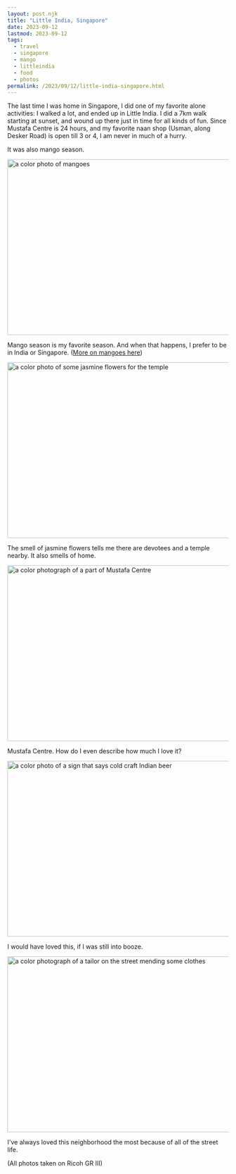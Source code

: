 ```yaml
---
layout: post.njk
title: "Little India, Singapore"
date: 2023-09-12
lastmod: 2023-09-12
tags:
  - travel
  - singapore
  - mango
  - littleindia
  - food
  - photos
permalink: /2023/09/12/little-india-singapore.html
---
```

The last time I was home in Singapore, I did one of my favorite alone activities: I walked a lot, and ended up in Little India. I did a 7km walk starting at sunset, and wound up there just in time for all kinds of fun. Since Mustafa Centre is 24 hours, and my favorite naan shop (Usman, along Desker Road) is open till 3 or 4, I am never in much of a hurry.

It was also mango season. 

<img src="/photos/uploads/r0006634.jpg" width="600" height="399" alt="a color photo of mangoes">

Mango season is my favorite season. And when that happens, I prefer to be in India or Singapore. ([More on mangoes here](https://buttondown.email/skinnylatte/archive/mango-madness/))

<img src="/photos/uploads/r0006638.jpg" width="600" height="399" alt="a color photo of some jasmine flowers for the temple">

The smell of jasmine flowers tells me there are devotees and a temple nearby. It also smells of home.

<img src="/photos/uploads/r0006653.jpg" width="600" height="399" alt="a color photograph of a part of Mustafa Centre">

Mustafa Centre. How do I even describe how much I love it?

<img src="/photos/uploads/r0006636.jpg" width="600" height="399" alt="a color photo of a sign that says cold craft Indian beer">

I would have loved this, if I was still into booze.

<img src="/photos/uploads/r0006639.jpg" width="600" height="399" alt="a color photograph of a tailor on the street mending some clothes">

I've always loved this neighborhood the most because of all of the street life.

(All photos taken on Ricoh GR III)

